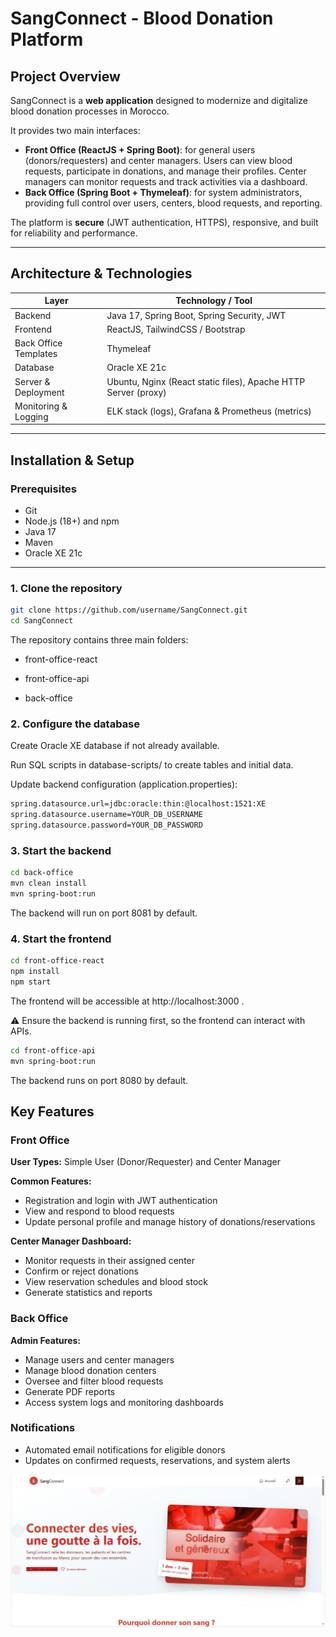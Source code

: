 # SangConnect - Blood Donation Platform

## Project Overview
SangConnect is a **web application** designed to modernize and digitalize blood donation processes in Morocco.  

It provides two main interfaces:  
- **Front Office (ReactJS + Spring Boot)**: for general users (donors/requesters) and center managers. Users can view blood requests, participate in donations, and manage their profiles. Center managers can monitor requests and track activities via a dashboard.  
- **Back Office (Spring Boot + Thymeleaf)**: for system administrators, providing full control over users, centers, blood requests, and reporting.

The platform is **secure** (JWT authentication, HTTPS), responsive, and built for reliability and performance.

---

## Architecture & Technologies

| Layer                  | Technology / Tool                     |
|------------------------|--------------------------------------|
| Backend                | Java 17, Spring Boot, Spring Security, JWT |
| Frontend               | ReactJS, TailwindCSS / Bootstrap     |
| Back Office Templates  | Thymeleaf                             |
| Database               | Oracle XE 21c                         |
| Server & Deployment    | Ubuntu, Nginx (React static files), Apache HTTP Server (proxy) |
| Monitoring & Logging   | ELK stack (logs), Grafana & Prometheus (metrics) |

---

## Installation & Setup

### Prerequisites
- Git  
- Node.js (18+) and npm  
- Java 17  
- Maven  
- Oracle XE 21c  

---

### 1. Clone the repository
```bash
git clone https://github.com/username/SangConnect.git
cd SangConnect
```
The repository contains three main folders:

- front-office-react

- front-office-api

-  back-office

### 2. Configure the database

Create Oracle XE database if not already available.

Run SQL scripts in database-scripts/ to create tables and initial data.

Update backend configuration (application.properties):
``` bash
spring.datasource.url=jdbc:oracle:thin:@localhost:1521:XE
spring.datasource.username=YOUR_DB_USERNAME
spring.datasource.password=YOUR_DB_PASSWORD
```

### 3. Start the backend
``` bash
cd back-office
mvn clean install
mvn spring-boot:run
```
The backend will run on port 8081 by default.

### 4. Start the frontend
``` bash
cd front-office-react
npm install
npm start
```
The frontend will be accessible at http://localhost:3000
.

⚠ Ensure the backend is running first, so the frontend can interact with APIs.
``` bash
cd front-office-api
mvn spring-boot:run
```
The backend runs on port 8080 by default.
## Key Features

### Front Office

**User Types:** Simple User (Donor/Requester) and Center Manager

**Common Features:**
- Registration and login with JWT authentication
- View and respond to blood requests
- Update personal profile and manage history of donations/reservations

**Center Manager Dashboard:**
- Monitor requests in their assigned center
- Confirm or reject donations
- View reservation schedules and blood stock
- Generate statistics and reports

### Back Office

**Admin Features:**
- Manage users and center managers
- Manage blood donation centers
- Oversee and filter blood requests
- Generate PDF reports
- Access system logs and monitoring dashboards

### Notifications
- Automated email notifications for eligible donors
- Updates on confirmed requests, reservations, and system alerts

[![Demo](https://raw.githubusercontent.com/SALimanaim18/BloodConnectApp/main/video_Demo/hero.jpeg)](https://raw.githubusercontent.com/SALimanaim18/BloodConnectApp/main/video_Demo/BloodConnect.mp4)


